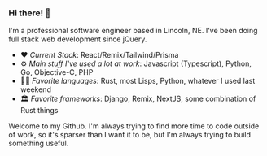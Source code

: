 ### Hi there! 👋

I'm a professional software engineer based in Lincoln, NE.  I've been doing full stack web development since jQuery.

* ❤️ *Current Stack*: React/Remix/Tailwind/Prisma
* ⚙ *Main stuff I've used a lot at work*: Javascript (Typescript), Python, Go, Objective-C, PHP
* 👩‍💻 *Favorite languages*: Rust, most Lisps, Python, whatever I used last weekend
* 🏛 *Favorite frameworks*: Django, Remix, NextJS, some combination of Rust things

Welcome to my Github.  I'm always trying to find more time to code outside of work, so it's sparser than I want it to be, but I'm always trying to build something useful.
